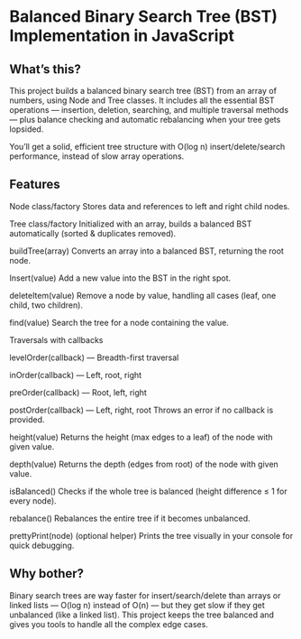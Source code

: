 # Balanced Binary Search Tree (BST) Implementation in JavaScript
## What’s this?
This project builds a balanced binary search tree (BST) from an array of numbers, using Node and Tree classes. It includes all the essential BST operations — insertion, deletion, searching, and multiple traversal methods — plus balance checking and automatic rebalancing when your tree gets lopsided.

You’ll get a solid, efficient tree structure with O(log n) insert/delete/search performance, instead of slow array operations.

## Features
Node class/factory
Stores data and references to left and right child nodes.

Tree class/factory
Initialized with an array, builds a balanced BST automatically (sorted & duplicates removed).

buildTree(array)
Converts an array into a balanced BST, returning the root node.

Insert(value)
Add a new value into the BST in the right spot.

deleteItem(value)
Remove a node by value, handling all cases (leaf, one child, two children).

find(value)
Search the tree for a node containing the value.

Traversals with callbacks

levelOrder(callback) — Breadth-first traversal

inOrder(callback) — Left, root, right

preOrder(callback) — Root, left, right

postOrder(callback) — Left, right, root
Throws an error if no callback is provided.

height(value)
Returns the height (max edges to a leaf) of the node with given value.

depth(value)
Returns the depth (edges from root) of the node with given value.

isBalanced()
Checks if the whole tree is balanced (height difference ≤ 1 for every node).

rebalance()
Rebalances the entire tree if it becomes unbalanced.

prettyPrint(node) (optional helper)
Prints the tree visually in your console for quick debugging.

## Why bother?
Binary search trees are way faster for insert/search/delete than arrays or linked lists — O(log n) instead of O(n) — but they get slow if they get unbalanced (like a linked list). This project keeps the tree balanced and gives you tools to handle all the complex edge cases.
